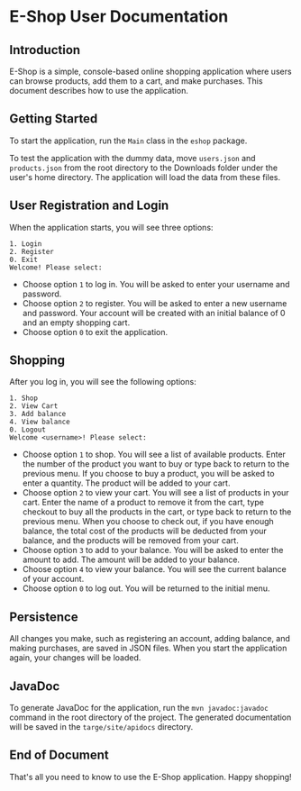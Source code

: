 # E-Shop User Documentation
## Introduction
E-Shop is a simple, console-based online shopping application where users can browse products, add them to a cart, and make purchases. This document describes how to use the application.

## Getting Started
To start the application, run the `Main` class in the `eshop` package.

To test the application with the dummy data, move `users.json` and `products.json` from the root directory to the Downloads folder under the user's home directory. The application will load the data from these files.

## User Registration and Login
When the application starts, you will see three options:

```
1. Login
2. Register
0. Exit
Welcome! Please select:
```

- Choose option `1` to log in. You will be asked to enter your username and password.
- Choose option `2` to register. You will be asked to enter a new username and password. Your account will be created with an initial balance of 0 and an empty shopping cart.
- Choose option `0` to exit the application.

## Shopping

After you log in, you will see the following options:

```
1. Shop
2. View Cart
3. Add balance
4. View balance
0. Logout
Welcome <username>! Please select:
```

- Choose option `1` to shop. You will see a list of available products. Enter the number of the product you want to buy or type back to return to the previous menu. If you choose to buy a product, you will be asked to enter a quantity. The product will be added to your cart.
- Choose option `2` to view your cart. You will see a list of products in your cart. Enter the name of a product to remove it from the cart, type checkout to buy all the products in the cart, or type back to return to the previous menu. When you choose to check out, if you have enough balance, the total cost of the products will be deducted from your balance, and the products will be removed from your cart.
- Choose option `3` to add to your balance. You will be asked to enter the amount to add. The amount will be added to your balance.
- Choose option `4` to view your balance. You will see the current balance of your account.
- Choose option `0` to log out. You will be returned to the initial menu.

## Persistence
All changes you make, such as registering an account, adding balance, and making purchases, are saved in JSON files. When you start the application again, your changes will be loaded.

## JavaDoc
To generate JavaDoc for the application, run the `mvn javadoc:javadoc` command in the root directory of the project. The generated documentation will be saved in the `targe/site/apidocs` directory.

## End of Document
That's all you need to know to use the E-Shop application. Happy shopping!
